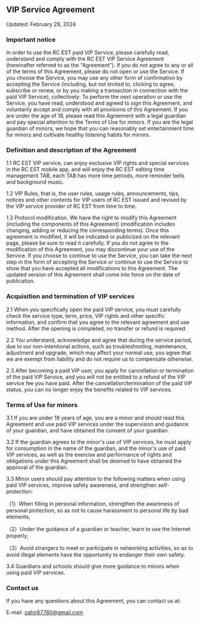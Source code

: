 ## VIP Service Agreement

Updated: February 28, 2024

### Important notice
In order to use the RC EST paid VIP Service, please carefully read, understand and comply with the RC EST VIP Service Agreement (hereinafter referred to as the "Agreement"). If you do not agree to any or all of the terms of this Agreement, please do not open or use the Service. If you choose the Service, you may use any other form of confirmation by accepting the Service (including, but not limited to, clicking to agree, subscribe or renew, or by you making a transaction in connection with the paid VIP Service), collectively: To perform the next operation or use the Service, you have read, understood and agreed to sign this Agreement, and voluntarily accept and comply with all provisions of this Agreement. If you are under the age of 18, please read this Agreement with a legal guardian and pay special attention to the Terms of Use for minors. If you are the legal guardian of minors, we hope that you can reasonably set entertainment time for minors and cultivate healthy listening habits for minors.

### Definition and description of the Agreement
1.1 RC EST VIP service, can enjoy exclusive VIP rights and special services in the RC EST mobile app, and will enjoy the RC EST editing time management TAB, each TAB has more time periods, more reminder bells and background music.

1.2 VIP Rules, that is, the user rules, usage rules, announcements, tips, notices and other contents for VIP users of RC EST issued and revised by the VIP service provider of RC EST from time to time.

1.3 Protocol modification. We have the right to modify this Agreement (including the components of this Agreement) (modification includes changing, adding or reducing the corresponding terms). Once this agreement is modified, it will be indicated or publicized on the relevant page, please be sure to read it carefully. If you do not agree to the modification of this Agreement, you may discontinue your use of the Service. If you choose to continue to use the Service, you can take the next step in the form of accepting the Service or continue to use the Service to show that you have accepted all modifications to this Agreement. The updated version of this Agreement shall come into force on the date of publication.

### Acquisition and termination of VIP services
2.1 When you specifically open the paid VIP service, you must carefully check the service type, term, price, VIP rights and other specific information, and confirm that you agree to the relevant agreement and use method. After the opening is completed, no transfer or refund is required.

2.2 You understand, acknowledge and agree that during the service period, due to our non-intentional actions, such as troubleshooting, maintenance, adjustment and upgrade, which may affect your normal use, you agree that we are exempt from liability and do not require us to compensate otherwise.

2.3 After becoming a paid VIP user, you apply for cancellation or termination of the paid VIP Service, and you will not be entitled to a refund of the VIP service fee you have paid. After the cancellation/termination of the paid VIP status, you can no longer enjoy the benefits related to VIP services.

### Terms of Use for minors
3.1 If you are under 18 years of age, you are a minor and should read this Agreement and use paid VIP services under the supervision and guidance of your guardian, and have obtained the consent of your guardian.

3.2 If the guardian agrees to the minor's use of VIP services, he must apply for consumption in the name of the guardian, and the minor's use of paid VIP services, as well as the exercise and performance of rights and obligations under this Agreement shall be deemed to have obtained the approval of the guardian.

3.3 Minor users should pay attention to the following matters when using paid VIP services, improve safety awareness, and strengthen self-protection:

（1）When filling in personal information, strengthen the awareness of personal protection, so as not to cause harassment to personal life by bad elements;

（2）Under the guidance of a guardian or teacher, learn to use the Internet properly;

（3）Avoid strangers to meet or participate in networking activities, so as to avoid illegal elements have the opportunity to endanger their own safety.

3.4 Guardians and schools should give more guidance to minors when using paid VIP services.


### Contact us
If you have any questions about this Agreement, you can contact us at:

E-mail :zahir67780@gmail.com